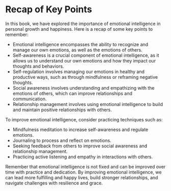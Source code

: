# Recap of Key Points

In this book, we have explored the importance of emotional intelligence in personal growth and happiness. Here is a recap of some key points to remember:

* Emotional intelligence encompasses the ability to recognize and manage our own emotions, as well as the emotions of others.
* Self-awareness is a crucial component of emotional intelligence, as it allows us to understand our own emotions and how they impact our thoughts and behaviors.
* Self-regulation involves managing our emotions in healthy and productive ways, such as through mindfulness or reframing negative thoughts.
* Social awareness involves understanding and empathizing with the emotions of others, which can improve relationships and communication.
* Relationship management involves using emotional intelligence to build and maintain positive relationships with others.

To improve emotional intelligence, consider practicing techniques such as:

* Mindfulness meditation to increase self-awareness and regulate emotions.
* Journaling to process and reflect on emotions.
* Seeking feedback from others to improve social awareness and relationship management.
* Practicing active listening and empathy in interactions with others.

Remember that emotional intelligence is not fixed and can be improved over time with practice and dedication. By improving emotional intelligence, we can lead more fulfilling and happy lives, build stronger relationships, and navigate challenges with resilience and grace.
